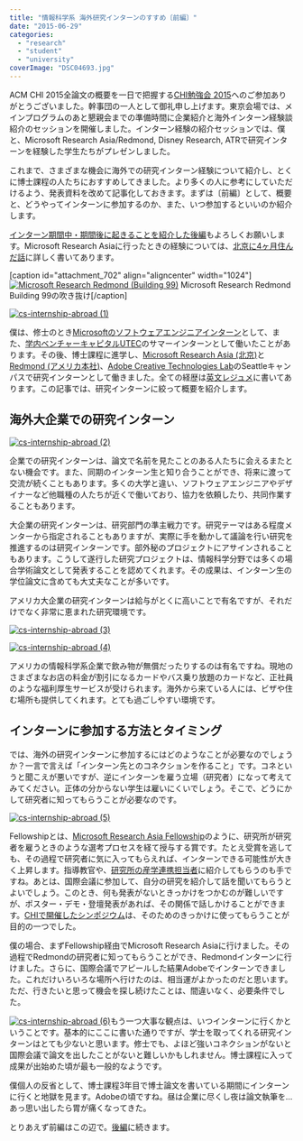 ```yaml
---
title: "情報科学系 海外研究インターンのすすめ〔前編〕"
date: "2015-06-29"
categories: 
  - "research"
  - "student"
  - "university"
coverImage: "DSC04693.jpg"
---
```


ACM CHI 2015全論文の概要を一日で把握する[CHI勉強会 2015](http://hci.tokyo/seminar/chi2015)へのご参加ありがとうございました。幹事団の一人として御礼申し上げます。東京会場では、メインプログラムのあと懇親会までの準備時間に企業紹介と海外インターン経験談紹介のセッションを開催しました。インターン経験の紹介セッションでは、僕と、Microsoft Research Asia/Redmond, Disney Research, ATRで研究インターンを経験した学生たちがプレゼンしました。

これまで、さまざまな機会に海外での研究インターン経験について紹介し、とくに博士課程の人たちにおすすめしてきました。より多くの人に参考にしていただけるよう、発表資料を改めて記事化しておきます。まずは〔前編〕として、概要と、どうやってインターンに参加するのか、また、いつ参加するといいのか紹介します。

[インターン期間中・期間後に起きることを紹介した後編](http://junkato.jp/ja/blog/2015/06/30/cs-research-internship-abroad-2/)もよろしくお願いします。Microsoft Research Asiaに行ったときの経験については、[北京に4ヶ月住んだ話](http://junkato.jp/ja/blog/2014/12/12/4-months-in-beijing-microsoft-research-asia/)に詳しく書いてあります。

\[caption id="attachment\_702" align="aligncenter" width="1024"\][![Microsoft Research Redmond (Building 99)](images/DSC04693-1024x680.jpg)](http://junkato.jp/ja/blog/wp-content/uploads/2014/07/DSC04693.jpg) Microsoft Research Redmond Building 99の吹き抜け\[/caption\]

[![cs-internship-abroad (1)](images/cs-internship-abroad-1-1024x576.jpg)](http://junkato.jp/ja/blog/wp-content/uploads/2015/06/cs-internship-abroad-1.jpg)

僕は、修士のとき[Microsoftのソフトウェアエンジニアインターン](http://d.hatena.ne.jp/arc_at_dmz/20090930/microsoft_internship)として、また、[学内ベンチャーキャピタルUTEC](http://www.ut-ec.co.jp)のサマーインターンとして働いたことがあります。その後、博士課程に進学し、[Microsoft Research Asia (北京)](http://research.microsoft.com/en-us/labs/asia/)と[Redmond (アメリカ本社)](http://research.microsoft.com/en-us/labs/redmond/)、[Adobe Creative Technologies Lab](http://www.adobe.com/technology.html)のSeattleキャンパスで研究インターンとして働きました。全ての経歴は[英文レジュメ](http://junkato.jp/resume.html)に書いてあります。この記事では、研究インターンに絞って概要を紹介します。

## 海外大企業での研究インターン

[![cs-internship-abroad (2)](images/cs-internship-abroad-2-1024x576.jpg)](http://junkato.jp/ja/blog/wp-content/uploads/2015/06/cs-internship-abroad-2.jpg)

企業での研究インターンは、論文で名前を見たことのある人たちに会えるまたとない機会です。また、同期のインターン生と知り合うことができ、将来に渡って交流が続くこともあります。多くの大学と違い、ソフトウェアエンジニアやデザイナーなど他職種の人たちが近くで働いており、協力を依頼したり、共同作業することもあります。

大企業の研究インターンは、研究部門の準主戦力です。研究テーマはある程度メンターから指定されることもありますが、実際に手を動かして議論を行い研究を推進するのは研究インターンです。部外秘のプロジェクトにアサインされることもあります。こうして遂行した研究プロジェクトは、情報科学分野では多くの場合学術論文として発表することを認めてくれます。その成果は、インターン生の学位論文に含めても大丈夫なことが多いです。

アメリカ大企業の研究インターンは給与がとくに高いことで有名ですが、それだけでなく非常に恵まれた研究環境です。

[![cs-internship-abroad (3)](images/cs-internship-abroad-3-1024x576.jpg)](http://junkato.jp/ja/blog/wp-content/uploads/2015/06/cs-internship-abroad-3.jpg)

[![cs-internship-abroad (4)](images/cs-internship-abroad-4-1024x576.jpg)](http://junkato.jp/ja/blog/wp-content/uploads/2015/06/cs-internship-abroad-4.jpg)

アメリカの情報科学系企業で飲み物が無償だったりするのは有名ですね。現地のさまざまなお店の料金が割引になるカードやバス乗り放題のカードなど、正社員のような福利厚生サービスが受けられます。海外から来ている人には、ビザや住む場所も提供してくれます。とても過ごしやすい環境です。

## インターンに参加する方法とタイミング

では、海外の研究インターンに参加するにはどのようなことが必要なのでしょうか？一言で言えば「インターン先とのコネクションを作ること」です。コネというと聞こえが悪いですが、逆にインターンを雇う立場（研究者）になって考えてみてください。正体の分からない学生は雇いにくいでしょう。そこで、どうにかして研究者に知ってもらうことが必要なのです。

[![cs-internship-abroad (5)](images/cs-internship-abroad-5-1024x576.jpg)](http://junkato.jp/ja/blog/wp-content/uploads/2015/06/cs-internship-abroad-5.jpg)

Fellowshipとは、[Microsoft Research Asia Fellowship](http://junkato.jp/ja/blog/2014/05/16/microsoft-research-asia-fellowship/)のように、研究所が研究者を雇うときのような選考プロセスを経て授与する賞です。たとえ受賞を逃しても、その過程で研究者に気に入ってもらえれば、インターンできる可能性が大きく上昇します。指導教官や、[研究所の産学連携担当者](https://twitter.com/msraurjp)に紹介してもらうのも手ですね。あとは、国際会議に参加して、自分の研究を紹介して話を聞いてもらうとよいでしょう。このとき、何も発表がないときっかけをつかむのが難しいですが、ポスター・デモ・登壇発表があれば、その関係で話しかけることができます。[CHIで開催したシンポジウム](http://junkato.jp/ja/blog/2015/03/01/acm-chi2015-hci-tokyo/)は、そのためのきっかけに使ってもらうことが目的の一つでした。

僕の場合、まずFellowship経由でMicrosoft Research Asiaに行けました。その過程でRedmondの研究者に知ってもらうことができ、Redmondインターンに行けました。さらに、国際会議でアピールした結果Adobeでインターンできました。これだけいろいろな場所へ行けたのは、相当運がよかったのだと思います。ただ、行きたいと思って機会を探し続けたことは、間違いなく、必要条件でした。

[![cs-internship-abroad (6)](images/cs-internship-abroad-6-1024x576.jpg)](http://junkato.jp/ja/blog/wp-content/uploads/2015/06/cs-internship-abroad-6.jpg)もう一つ大事な観点は、いつインターンに行くかということです。基本的にここに書いた通りですが、学士を取ってくれる研究インターンはとても少ないと思います。修士でも、よほど強いコネクションがないと国際会議で論文を出したことがないと難しいかもしれません。博士課程に入って成果が出始めた頃が最も一般的なようです。

僕個人の反省として、博士課程3年目で博士論文を書いている期間にインターンに行くと地獄を見ます。Adobeの頃ですね。昼は企業に尽くし夜は論文執筆を…あっ思い出したら胃が痛くなってきた。

とりあえず前編はこの辺で。[後編](http://junkato.jp/ja/blog/2015/06/30/cs-research-internship-abroad-2/)に続きます。
